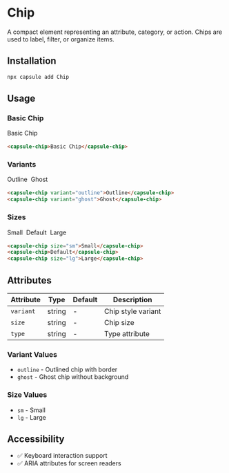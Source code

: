 # Chip

A compact element representing an attribute, category, or action. Chips are used to label, filter, or organize items.

## Installation

```bash
npx capsule add Chip
```

## Usage

### Basic Chip

<div style="margin: 1rem 0;"><capsule-chip>Basic Chip</capsule-chip></div>

```html
<capsule-chip>Basic Chip</capsule-chip>
```

### Variants

<div style="margin: 1rem 0; display: flex; gap: 0.5rem; flex-wrap: wrap;">
<capsule-chip variant="outline">Outline</capsule-chip>
<capsule-chip variant="ghost">Ghost</capsule-chip>
</div>

```html
<capsule-chip variant="outline">Outline</capsule-chip>
<capsule-chip variant="ghost">Ghost</capsule-chip>
```

### Sizes

<div style="margin: 1rem 0; display: flex; gap: 0.5rem; flex-wrap: wrap; align-items: center;">
<capsule-chip size="sm">Small</capsule-chip>
<capsule-chip>Default</capsule-chip>
<capsule-chip size="lg">Large</capsule-chip>
</div>

```html
<capsule-chip size="sm">Small</capsule-chip>
<capsule-chip>Default</capsule-chip>
<capsule-chip size="lg">Large</capsule-chip>
```

## Attributes

| Attribute | Type    | Default | Description        |
| --------- | ------- | ------- | ------------------|
| `variant` | string  | -       | Chip style variant |
| `size`    | string  | -       | Chip size         |
| `type`    | string  | -       | Type attribute    |

### Variant Values
- `outline` - Outlined chip with border
- `ghost` - Ghost chip without background

### Size Values
- `sm` - Small
- `lg` - Large

## Accessibility
- ✅ Keyboard interaction support
- ✅ ARIA attributes for screen readers

